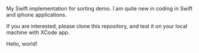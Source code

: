 My Swift implementation for sorting demo.
I am quite new in coding in Swift and iphone applications.

If you are interested, please clone this repository, and test it on your local machine with XCode app.

Hello, world!
